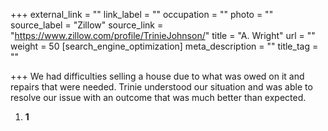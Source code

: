 +++
external_link = ""
link_label = ""
occupation = ""
photo = ""
source_label = "Zillow"
source_link = "https://www.zillow.com/profile/TrinieJohnson/"
title = "A. Wright"
url = ""
weight = 50
[search_engine_optimization]
meta_description = ""
title_tag = ""

+++
We had difficulties selling a house due to what was owed on it and repairs that were needed. Trinie understood our situation and was able to resolve our issue with an outcome that was much better than expected.

1. **1**